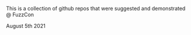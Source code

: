 This is a collection of github repos that were suggested and demonstrated @ FuzzCon 

August 5th 2021
